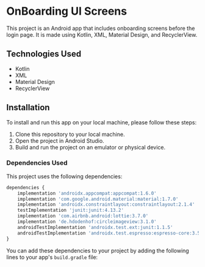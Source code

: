 # OnBoarding UI Screens

This project is an Android app that includes onboarding screens before the login page. It is made using Kotlin, XML, Material Design, and RecyclerView.

## Technologies Used

- Kotlin
- XML
- Material Design
- RecyclerView

## Installation

To install and run this app on your local machine, please follow these steps:

1. Clone this repository to your local machine.
2. Open the project in Android Studio.
3. Build and run the project on an emulator or physical device.

### Dependencies Used

This project uses the following dependencies:

```python
dependencies {
    implementation 'androidx.appcompat:appcompat:1.6.0'
    implementation 'com.google.android.material:material:1.7.0'
    implementation 'androidx.constraintlayout:constraintlayout:2.1.4'
    testImplementation 'junit:junit:4.13.2'
    implementation 'com.airbnb.android:lottie:3.7.0'
    implementation 'de.hdodenhof:circleimageview:3.1.0'
    androidTestImplementation 'androidx.test.ext:junit:1.1.5'
    androidTestImplementation 'androidx.test.espresso:espresso-core:3.5.1'
}

```

You can add these dependencies to your project by adding the following lines to your app's `build.gradle` file:
